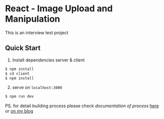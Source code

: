 # React - Image Upload and Manipulation
This is an interview test project

## Quick Start
1. Install dependencies server & client
```bash
$ npm install
$ cd client
$ npm install
```

2. serve on `localhost:3000`
```bash
$ npm run dev
```


PS. for detail building process please check _documentation of process_ [here](###) or [on my blog](###)